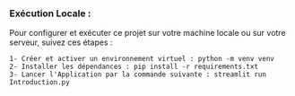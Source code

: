 ### Exécution Locale :

Pour configurer et exécuter ce projet sur votre machine locale ou sur votre serveur, suivez ces étapes :

    1- Créer et activer un environnement virtuel : python -m venv venv
    2- Installer les dépendances : pip install -r requirements.txt
    3- Lancer l'Application par la commande suivante : streamlit run Introduction.py
